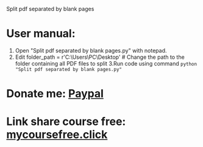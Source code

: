 Split pdf separated by blank pages
# User manual: 
1. Open "Split pdf separated by blank pages.py" with notepad.
2. Edit folder_path = r'C:\Users\PC\Desktop\' # Change the path to the folder containing all PDF files to split
3.Run code using command `python "Split pdf separated by blank pages.py"`
# Donate me: [Paypal](https://www.paypal.com/paypalme/Mr007007)
# Link share course free: [mycoursefree.click](https://mycoursefree.click/)
